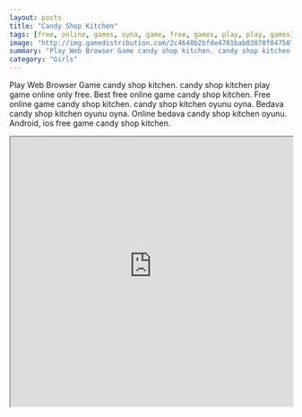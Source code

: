 ```yaml
---
layout: posts
title: "Candy Shop Kitchen"
tags: [free, online, games, oyna, game, free, games, play, play, games]
image: "http://img.gamedistribution.com/2c4648b2bfde4781bab03870f0475079.jpg"
summary: "Play Web Browser Game candy shop kitchen. candy shop kitchen play game online only free. Best free online game candy shop kitchen. Free online game candy shop kitchen. candy shop kitchen oyunu oyna. Bedava candy shop kitchen oyunu oyna. Online bedava candy shop kitchen oyunu. Android, ios free game candy shop kitchen."
category: "Girls"
---
```


Play Web Browser Game candy shop kitchen. candy shop kitchen play game online only free. Best free online game candy shop kitchen. Free online game candy shop kitchen. candy shop kitchen oyunu oyna. Bedava candy shop kitchen oyunu oyna. Online bedava candy shop kitchen oyunu. Android, ios free game candy shop kitchen.

<iframe width="100%" height="480px;" src="http://flash.gamedistribution.com?game=2c4648b2bfde4781bab03870f0475079"></iframe>